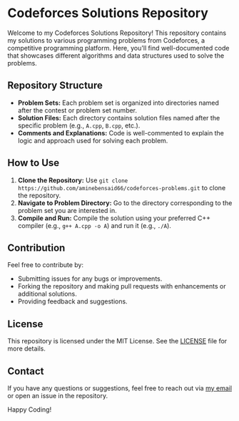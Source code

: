 <h1>Codeforces Solutions Repository</h1>

Welcome to my Codeforces Solutions Repository! This repository contains my solutions to various programming problems from Codeforces, a competitive programming platform. Here, you'll find well-documented code that showcases different algorithms and data structures used to solve the problems.

<h2>Repository Structure</h2>

<ul>
  <li><strong>Problem Sets:</strong> Each problem set is organized into directories named after the contest or problem set number.</li>
  <li><strong>Solution Files:</strong> Each directory contains solution files named after the specific problem (e.g., <code>A.cpp</code>, <code>B.cpp</code>, etc.).</li>
  <li><strong>Comments and Explanations:</strong> Code is well-commented to explain the logic and approach used for solving each problem.</li>
</ul>

<h2>How to Use</h2>

<ol>
  <li><strong>Clone the Repository:</strong> Use <code>git clone https://github.com/aminebensaid66/codeforces-problems.git</code> to clone the repository.</li>
  <li><strong>Navigate to Problem Directory:</strong> Go to the directory corresponding to the problem set you are interested in.</li>
  <li><strong>Compile and Run:</strong> Compile the solution using your preferred C++ compiler (e.g., <code>g++ A.cpp -o A</code>) and run it (e.g., <code>./A</code>).</li>
</ol>

<h2>Contribution</h2>

Feel free to contribute by:
<ul>
  <li>Submitting issues for any bugs or improvements.</li>
  <li>Forking the repository and making pull requests with enhancements or additional solutions.</li>
  <li>Providing feedback and suggestions.</li>
</ul>

<h2>License</h2>

This repository is licensed under the MIT License. See the <a href="LICENSE">LICENSE</a> file for more details.

<h2>Contact</h2>

If you have any questions or suggestions, feel free to reach out via <a href="mailto:aminebensaid66@gmail.com">my  email</a> or open an issue in the repository.

Happy Coding!
